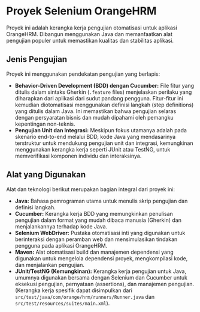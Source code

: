 # Proyek Selenium OrangeHRM

Proyek ini adalah kerangka kerja pengujian otomatisasi untuk aplikasi OrangeHRM. Dibangun menggunakan Java dan memanfaatkan alat pengujian populer untuk memastikan kualitas dan stabilitas aplikasi.

## Jenis Pengujian

Proyek ini menggunakan pendekatan pengujian yang berlapis:

*   **Behavior-Driven Development (BDD) dengan Cucumber:** File fitur yang ditulis dalam sintaks Gherkin (`.feature` files) menjelaskan perilaku yang diharapkan dari aplikasi dari sudut pandang pengguna. Fitur-fitur ini kemudian diotomatisasi menggunakan definisi langkah (step definitions) yang ditulis dalam Java. Ini memastikan bahwa pengujian selaras dengan persyaratan bisnis dan mudah dipahami oleh pemangku kepentingan non-teknis.
*   **Pengujian Unit dan Integrasi:** Meskipun fokus utamanya adalah pada skenario end-to-end melalui BDD, kode Java yang mendasarinya terstruktur untuk mendukung pengujian unit dan integrasi, kemungkinan menggunakan kerangka kerja seperti JUnit atau TestNG, untuk memverifikasi komponen individu dan interaksinya.

## Alat yang Digunakan

Alat dan teknologi berikut merupakan bagian integral dari proyek ini:

*   **Java:** Bahasa pemrograman utama untuk menulis skrip pengujian dan definisi langkah.
*   **Cucumber:** Kerangka kerja BDD yang memungkinkan penulisan pengujian dalam format yang mudah dibaca manusia (Gherkin) dan menjalankannya terhadap kode Java.
*   **Selenium WebDriver:** Pustaka otomatisasi inti yang digunakan untuk berinteraksi dengan peramban web dan mensimulasikan tindakan pengguna pada aplikasi OrangeHRM.
*   **Maven:** Alat otomatisasi build dan manajemen dependensi yang digunakan untuk mengelola dependensi proyek, mengkompilasi kode, dan menjalankan pengujian.
*   **JUnit/TestNG (Kemungkinan):** Kerangka kerja pengujian untuk Java, umumnya digunakan bersama dengan Selenium dan Cucumber untuk eksekusi pengujian, pernyataan (assertions), dan manajemen pengujian. (Kerangka kerja spesifik dapat disimpulkan dari `src/test/java/com/orange/hrm/runners/Runner.java` dan `src/test/resources/suites/main.xml`).
